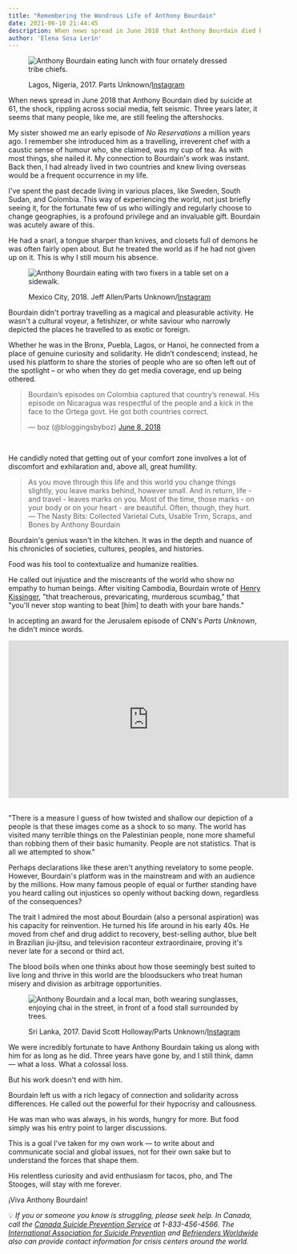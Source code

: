 ```yaml
---
title: "Remembering the Wondrous Life of Anthony Bourdain" 
date: 2021-06-10 21:44:45
description: When news spread in June 2018 that Anthony Bourdain died by suicide at 61, the shock, rippling across social media, felt seismic. Three years later, it seems that many people, like me, are still feeling the aftershocks. 
author: 'Elena Sosa Lerín'
---
```

<figure>
<img data-src="https://res.cloudinary.com/esarin72/image/upload/v1623300882/notes/bourdain-nigeria_ozwozp.jpg" loading="lazy" alt="Anthony Bourdain eating lunch with four ornately dressed tribe chiefs." class="lazyload">
<figcaption>
    <p>Lagos, Nigeria, 2017. <span class="thick">Parts Unknown/<a href="https://www.instagram.com/p/BaZ_WO7FT6x/" target="blank">Instagram</a></span>
</figcaption>
</figure>

When news spread in June 2018 that Anthony Bourdain died by suicide at 61, the shock, rippling across social media, felt seismic. Three years later, it seems that many people, like me, are still feeling the aftershocks.

My sister showed me an early episode of *No Reservations* a million years ago. I remember she introduced him as a travelling, irreverent chef with a caustic sense of humour who, she claimed, was my cup of tea. As with most things, she nailed it. My connection to Bourdain's work was instant. Back then, I had already lived in two countries and knew living overseas would be a frequent occurrence in my life.

I've spent the past decade living in various places, like Sweden, South Sudan, and Colombia. 
This way of experiencing the world, not just briefly seeing it, for the fortunate few of us who willingly and regularly choose to change geographies, is a profound privilege and an invaluable gift. Bourdain was acutely aware of this.

He had a snarl, a tongue sharper than knives, and closets full of demons he was often fairly open about. But he treated the world as if he had not given up on it. This is why I still mourn his absence.

<figure>
<img data-src="https://res.cloudinary.com/esarin72/image/upload/v1623301789/notes/bourdain-mexico-city_lyhery.jpg" loading="lazy" alt="Anthony Bourdain eating with two fixers in a table set on a sidewalk." class="lazyload">
<figcaption>
    <p>Mexico City, 2018. <span class="thick">Jeff Allen/Parts Unknown/<a href="https://www.instagram.com/p/Bd1O8-OHY1O/" target="blank">Instagram</a></span>
</figcaption>
</figure>

Bourdain didn't portray travelling as a magical and pleasurable activity. He wasn't a cultural voyeur, a fetishizer, or white saviour who narrowly depicted the places he travelled to as exotic or foreign. 

Whether he was in the Bronx, Puebla, Lagos, or Hanoi, he connected from a place of genuine curiosity and solidarity. He didn’t condescend; instead, he used his platform to share the stories of people who are so often left out of the spotlight – or who when they do get media coverage, end up being othered.

<blockquote class="twitter-tweet">
<p lang="en" dir="ltr">Bourdain’s episodes on Colombia captured that country’s renewal. His episode on Nicaragua was respectful of the people and a kick in the face to the Ortega govt. He got both countries correct.</p>
<p>&mdash; boz (@bloggingsbyboz) <a href="https://twitter.com/bloggingsbyboz/status/1005063830152638464?ref_src=twsrc%5Etfw">June 8, 2018</a>
</p>
</blockquote> <script async src="https://platform.twitter.com/widgets.js" charset="utf-8"></script> 
<br>

He candidly noted that getting out of your comfort zone involves a lot of discomfort and exhilaration and, above all, great humility.

<blockquote>
<p> 
As you move through this life and this world you change things slightly, you leave marks behind, however small. And in return, life - and travel - leaves marks on you. Most of the time, those marks - on your body or on your heart - are beautiful. Often, though, they hurt. <br>
― The Nasty Bits: Collected Varietal Cuts, Usable Trim, Scraps, and Bones by Anthony Bourdain
</p>
</blockquote>

Bourdain's genius wasn't in the kitchen. It was in the depth and nuance of his chronicles of societies, cultures, peoples, and histories. 

Food was his tool to contextualize and humanize realities. 

He called out injustice and the miscreants of the world who show no empathy to human beings. After visiting Cambodia, Bourdain wrote of <a href="https://books.google.ca/books?id=YVWmKC8f_KwC&pg=PA162&dq=%22Once+you%27ve+been+to+Cambodia,+you%27ll+never+stop&hl=en&sa=X&redir_esc=y#v=onepage&q=%22Once%20you've%20been%20to%20Cambodia%2C%20you'll%20never%20stop&f=false" target="blank">Henry Kissinger</a>, "that treacherous, prevaricating, murderous scumbag," that "you'll never stop wanting to beat [him] to death with your bare hands."

In accepting an award for the Jerusalem episode of CNN's *Parts Unknown*, he didn't mince words. 
<div class="video-container">
<iframe width="560" height="315" src="https://www.youtube.com/embed/53pRNV8wAws" title="YouTube video player" frameborder="0" allow="accelerometer; autoplay; clipboard-write; encrypted-media; gyroscope; picture-in-picture" allowfullscreen></iframe>
</div>
<br>

"There is a measure I guess of how twisted and shallow our depiction of a people is that these images come as a shock to so many. The world has visited many terrible things on the Palestinian people, none more shameful than robbing them of their basic humanity. People are not statistics. That is all we attempted to show."

Perhaps declarations like these aren't anything revelatory to some people. However, Bourdain's platform was in the mainstream and with an audience by the millions. How many famous people of equal or further standing have you heard calling out injustices so openly without backing down, regardless of the consequences?

The trait I admired the most about Bourdain (also a personal aspiration) was his capacity for reinvention. He turned his life around in his early 40s. He moved from chef and drug addict to recovery, best-selling author, blue belt in Brazilian jiu-jitsu, and television raconteur extraordinaire, proving it's never late for a second or third act.

The blood boils when one thinks about how those seemingly best suited to live long and thrive in this world are the bloodsuckers who treat human misery and division as arbitrage opportunities. 

<figure>
<img data-src="https://res.cloudinary.com/esarin72/image/upload/v1623301804/notes/bourdain-sri-lanka_qg60n4.jpg" loading="lazy" alt="Anthony Bourdain and a local man, both wearing sunglasses, enjoying chai in the street, in front of a food stall surrounded by trees." class="lazyload">
<figcaption>
    <p>Sri Lanka, 2017. <span class="thick">David Scott Holloway/Parts Unknown/<a href="hhttps://www.instagram.com/p/Baxhw6LFJjh/" target="blank">Instagram</a></span>
</figcaption>
</figure>



We were incredibly fortunate to have Anthony Bourdain taking us along with him for as long as he did. Three years have gone by, and I still think, damn — what a loss. What a colossal loss.

But his work doesn't end with him.

Bourdain left us with a rich legacy of connection and solidarity across differences. He called out the powerful for their hypocrisy and callousness. 

He was man who was always, in his words, hungry for more. But food simply was his entry point to larger discussions.

This is a goal I've taken for my own work — to write about and communicate social and global issues, not for their own sake but to understand the forces that shape them. 

His relentless curiosity and avid enthusiasm for tacos, pho, and The Stooges, will stay with me forever.

¡Viva Anthony Bourdain!

<div class="separator"></div>

<span class="bulb" aria-label="light bulb">💡</span> *If you or someone you know is struggling, please seek help. In <span class="thick">Canada</span>, call the <a href="https://www.crisisservicescanada.ca/en/" target="blank">Canada Suicide Prevention Service</a> at 1-833-456-4566. The <a href="https://findahelpline.com/i/iasp" target="blank">International Association for Suicide Prevention</a>
and <a href="ttps://www.befrienders.org/help-and-support" target="blank">Befrienders Worldwide</a> also can provide contact information for crisis centers <span class="thick">around the world</span>.*












